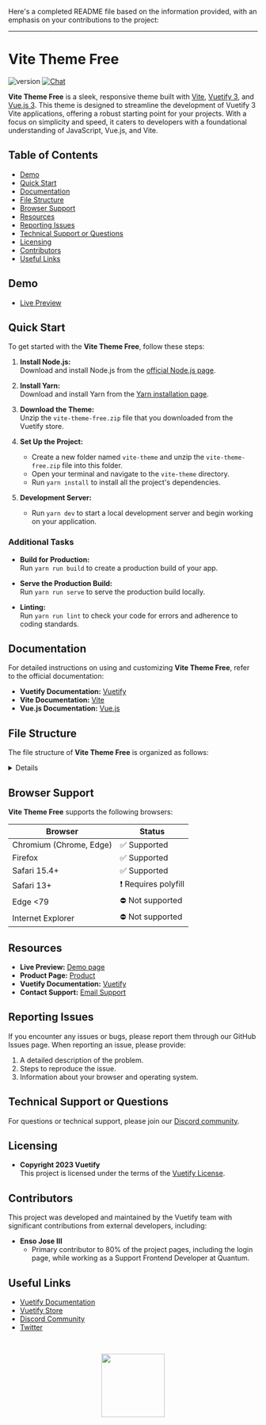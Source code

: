 Here's a completed README file based on the information provided, with an emphasis on your contributions to the project:

---

# Vite Theme Free

![version](https://img.shields.io/badge/version-1.0.0-blue.svg) [![Chat](https://img.shields.io/badge/chat-on%20discord-7289da.svg)](https://discord.com/invite/s93b7Fv)

**Vite Theme Free** is a sleek, responsive theme built with [Vite](https://vitejs.dev/guide/), [Vuetify 3](https://vuetifyjs.com/), and [Vue.js 3](https://vuejs.org/). This theme is designed to streamline the development of Vuetify 3 Vite applications, offering a robust starting point for your projects. With a focus on simplicity and speed, it caters to developers with a foundational understanding of JavaScript, Vue.js, and Vite.

## Table of Contents

- [Demo](#demo)
- [Quick Start](#quick-start)
- [Documentation](#documentation)
- [File Structure](#file-structure)
- [Browser Support](#browser-support)
- [Resources](#resources)
- [Reporting Issues](#reporting-issues)
- [Technical Support or Questions](#technical-support-or-questions)
- [Licensing](#licensing)
- [Contributors](#contributors)
- [Useful Links](#useful-links)

## Demo

- [Live Preview](https://theme-vite-free.vercel.app/)

## Quick Start

To get started with the **Vite Theme Free**, follow these steps:

1. **Install Node.js:**  
   Download and install Node.js from the [official Node.js page](https://nodejs.org/en/).

2. **Install Yarn:**  
   Download and install Yarn from the [Yarn installation page](https://classic.yarnpkg.com/en/docs/install/#windows-stable).

3. **Download the Theme:**  
   Unzip the `vite-theme-free.zip` file that you downloaded from the Vuetify store.

4. **Set Up the Project:**
   - Create a new folder named `vite-theme` and unzip the `vite-theme-free.zip` file into this folder.
   - Open your terminal and navigate to the `vite-theme` directory.
   - Run `yarn install` to install all the project's dependencies.

5. **Development Server:**
   - Run `yarn dev` to start a local development server and begin working on your application.

### Additional Tasks

- **Build for Production:**  
  Run `yarn run build` to create a production build of your app.

- **Serve the Production Build:**  
  Run `yarn run serve` to serve the production build locally.

- **Linting:**  
  Run `yarn run lint` to check your code for errors and adherence to coding standards.

## Documentation

For detailed instructions on using and customizing **Vite Theme Free**, refer to the official documentation:

- **Vuetify Documentation:** [Vuetify](https://vuetifyjs.com/)
- **Vite Documentation:** [Vite](https://vitejs.dev/guide/)
- **Vue.js Documentation:** [Vue.js](https://vuejs.org/)

## File Structure

The file structure of **Vite Theme Free** is organized as follows:

<details>

```txt
vite-theme-free/
┣ public/
┃ ┗ genfavi.png
┣ src/
┃ ┣ plugins/
┃ ┃ ┃  index.js
┃ ┃ ┃  vuetify.js
┃ ┃ ┗  webfontloader.js
┃ ┣ App.vue
┃ ┗ main.js
┣ .editorconfig
┣ .gitignore
┣ index.html
┣ package.json
┣ README.md
┣ vite.config.js
┗ yarn.lock
```

</details>

## Browser Support

**Vite Theme Free** supports the following browsers:

| Browser                 | Status          |
| ----------------------- | --------------- |
| Chromium (Chrome, Edge) | ✅ Supported    |
| Firefox                 | ✅ Supported    |
| Safari 15.4+            | ✅ Supported    |
| Safari 13+              | ❗ Requires polyfill |
| Edge <79                | ⛔ Not supported |
| Internet Explorer       | ⛔ Not supported |

## Resources

- **Live Preview:** [Demo page](https://theme-vite-free.vercel.app/)
- **Product Page:** [Product](https://store.vuetifyjs.com/products/vite-theme-free)
- **Vuetify Documentation:** [Vuetify](https://vuetifyjs.com/)
- **Contact Support:** [Email Support](mailto:support@vuetifyjs.com)

## Reporting Issues

If you encounter any issues or bugs, please report them through our GitHub Issues page. When reporting an issue, please provide:

1. A detailed description of the problem.
2. Steps to reproduce the issue.
3. Information about your browser and operating system.

## Technical Support or Questions

For questions or technical support, please join our [Discord community](https://discord.com/invite/s93b7Fv).

## Licensing

- **Copyright 2023 Vuetify**  
  This project is licensed under the terms of the [Vuetify License](https://github.com/vuetifyjs/vuetify/blob/master/LICENSE.md).

## Contributors

This project was developed and maintained by the Vuetify team with significant contributions from external developers, including:

- **Enso Jose III**  
  - Primary contributor to 80% of the project pages, including the login page, while working as a Support Frontend Developer at Quantum.
  
## Useful Links

- [Vuetify Documentation](https://vuetifyjs.com/)
- [Vuetify Store](https://store.vuetifyjs.com/)
- [Discord Community](https://community.vuetifyjs.com)
- [Twitter](https://twitter.com/vuetifyjs)

<br>

<p align="center">
  <img src="https://cdn.vuetifyjs.com/docs/images/logos/v.png" height="128">
</p>

